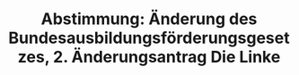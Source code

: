 ---
abstimmung:
  abstimmung: 5
  bundestagssitzung: 66
  datum: 13. November 2014
  legislaturperiode: 18
categories:
- Wissenschaft
- Bildung
- Ausbildung
data:
- title: Abstimmungsergebnis 20141113_5-data.pdf
  url: /res/abstimmungsliste/20141113_5-data.pdf
- title: Abstimmungsergebnis 20141113_5_xls-data.csv
  url: /res/abstimmungsliste/csv/20141113_5_xls-data.csv
documents:
- local: /res/abstimmungsdaten/018-066-05/1802663.pdf
  title: Drucksache 18/02663.pdf
  url: http://dip21.bundestag.de/dip21/btd/18/026/1802663.pdf
- local: /res/abstimmungsdaten/018-066-05/1803142.pdf
  title: Drucksache 18/03142.pdf
  url: http://dip21.bundestag.de/dip21/btd/18/031/1803142.pdf
- local: /res/abstimmungsdaten/018-066-05/1803181.pdf
  title: Drucksache 18/03181.pdf
  url: http://dip21.bundestag.de/dip21/btd/18/031/1803181.pdf
ergebnis:
  cdu/csu:
    enthaltung: 0
    gesamt: 311
    ja: 0
    nein: 288
    nichtabgegeben: 23
    ungueltig: 0
  die.linke:
    enthaltung: 0
    gesamt: 64
    ja: 53
    nein: 0
    nichtabgegeben: 11
    ungueltig: 0
  file: 20141113_5_xls-data.csv
  gruenen:
    enthaltung: 56
    gesamt: 63
    ja: 0
    nein: 0
    nichtabgegeben: 7
    ungueltig: 0
  spd:
    enthaltung: 0
    gesamt: 193
    ja: 0
    nein: 182
    nichtabgegeben: 11
    ungueltig: 0
layout: abstimmung
links:
- title: https://www.bundestag.de/parlament/plenum/abstimmung/abstimmung?id=311
  url: https://www.bundestag.de/parlament/plenum/abstimmung/abstimmung?id=311
preview: 'Deutscher Bundestag


  66. Sitzung des Deutschen Bundestages

  am Donnerstag, 13.November 2014


  Endgültiges Ergebnis der Namentlichen Abstimmung Nr. 5


  Änderungsantrag der Abgeordneten Nicole Gohlke, Dr. Rosemarie Hein, Sigrid Hupach,

  weiterer Abgeordneter und der Fraktion DIE LINKE.

  zu der zweiten Beratung des Gesetzentwurfs der Bundesregierung

  Entwurf eines Fünfundzwanzigsten Gesetzes zur Änderung des

  Bundesausbildungsförderungsgesetzes (25. BAföGÄndG)

  Drs. 18/2663, 18/3142 und 18/3181


  Abgegebene Stimmen insgesamt:

  Nicht abgegebene Stimmen:

  Ja-Stimmen:


  579

  52

  53


  Nein-Stimmen:


  470


  Enthaltungen:


  56


  Ungültige:


  Berlin, den 13.11.2014


  0


  Beginn: 20:20

  Ende: 20:23

  '
tags:
- Forschung
- Hochschulen
- Ausbildung
- BAföG
title: 'Abstimmung: Änderung des Bundesausbildungsförderungsgesetzes, 2. Änderungsantrag
  Die Linke'
---